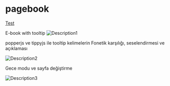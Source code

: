 # pagebook

[Test](https://www.kuyza.com/dashboard/EnglishStory/twit/index.html)

E-book with tooltip
![Description1](https://github.com/CambelFatih/pagebook/assets/79880394/248f17c9-e4a0-4d52-879f-41c83bad7c5f)

popperjs ve tippyjs ile tooltip  kelimelerin Fonetik karşılığı, seselendirmesi ve açıklaması

![Description2](https://github.com/CambelFatih/pagebook/assets/79880394/34567f66-2b72-4e0b-8e16-15e339cd769c)

Gece modu ve sayfa değiştirme 

![Description3](https://github.com/CambelFatih/pagebook/assets/79880394/85cd443f-b383-4ba5-9a1c-65d35d405007)
